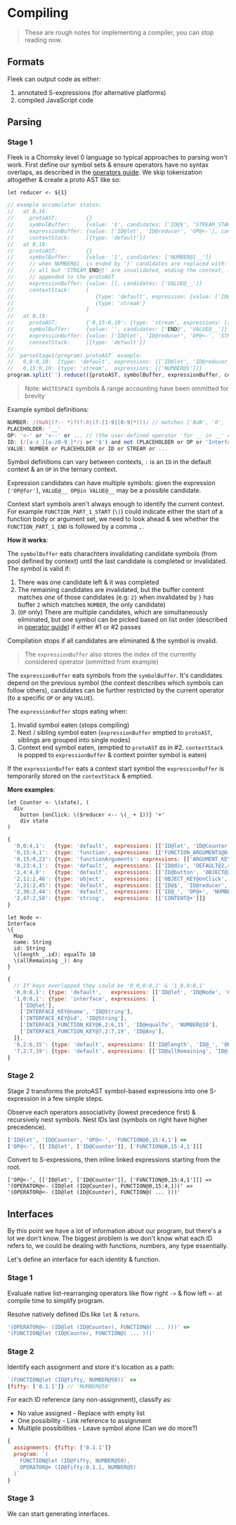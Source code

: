 # Compiling

> These are rough notes for implementing a compiler, you can stop reading now.

## Formats

Fleek can output code as either:

1. annotated S-expressions (for alternative platforms)
2. compiled JavaScript code

## Parsing

### Stage 1

Fleek is a Chomsky level 0 language so typical approaches to parsing won't work. First define our symbol sets & ensure operators have no syntax overlaps, as described in the [operators guide](./8_operators.md#). We skip tokenization altogether & create a proto AST like so:

```fl
let reducer <- ${1}
```

```js
// example accumulator status:
//   at 0,16:
//     protoAST:         {}
//     symbolBuffer:     {value: '$', candidates: ['ID@$', 'STREAM_START@${']}
//     expressionBuffer: {value: ['ID@let', 'ID@reducer', 'OP@<-'], candidates: ['VALUE@__']}
//     contextStack:     [{type: 'default'}]
//   at 0,18:
//     protoAST:         {}
//     symbolBuffer:     {value: '1', candidates: ['NUMBER@1__']}
//     // when NUMBER@1_ is ended by '}' candidates are replaced with: ['VALUE@__', 'OP@__', 'NEXT@,', 'STREAM_END@}']
//     // all but 'STREAM_END@}' are invalidated, ending the context, it's popped from the contextStack &
//     // appended to the protoAST
//     expressionBuffer: {value: [], candidates: ['VALUE@__']}
//     contextStack:     [
//                          {type: 'default', expression: {value: ['ID@let', 'ID@reducer', 'OP@<-'], candidates: ['STREAM@__']}},
//                          {type: 'stream'}
//                       ]
//   at 0,19:
//     protoAST:         {'0,15:0,19': {type: 'stream', expressions: [['NUMBER@1']]}}
//     symbolBuffer:     {value: '', candidates: ['END@', 'VALUE@__']}
//     expressionBuffer: {value: ['ID@let', 'ID@reducer', 'OP@<-', 'STREAM@0,15:0,19'], candidates: ['END@__', 'NEXT@__', 'VALUE@__', 'OP@__']}
//     contextStack:     [{type: 'default'}]
//
// `parseStage1(program).protoAST` example:
//   0,0:0,19:  {type: 'default', expressions: [['ID@let', 'ID@reducer', 'OP@<-', 'STREAM@0,15:0,19']]}
//   0,15:0,19: {type: 'stream',  expressions: [['NUMBER@1']]}
program.split('').reduce(({protoAST, symbolBuffer, expressionBuffer, contextStack}, char) => { /* ... */ })
```

> Note: `WHITESPACE` symbols & range accounting have been ommitted for brevity

Example symbol definitions:

```js
NUMBER: /(NaN|(?:- *)?(?:0|(?:[1-9][0-9]*)))/ // matches ['NaN', '0', '-32']
PLACEHOLDER: '__'
OP: '<-' or '<--' or ... // (the user-defined operator 'for __ in __' contains OP instances 'for' & 'in')
ID: (/[a-z_][a-z0-9_]*/i or '$') and not (PLACEHOLDER or OP or 'Interface' or ...)
VALUE: NUMBER or PLACEHOLDER or ID or STREAM or ...
```

Symbol definitions can vary between contexts, `:` is an `ID` in the default context & an `OP` in the ternary context.

Expression candidates can have multiple symbols: given the expression `['OP@for']`, `VALUE@__ OP@in VALUE@__` may be a possible candidate.

Context start symbols aren't always enough to identify the current context. For example `FUNCTION_PART_1_START` (`\(`) could indicate either the start of a function body or argument set, we need to look ahead & see whether the `FUNCTION_PART_1_END` is followed by a comma `,`.

**How it works**:

The `symbolBuffer` eats charachters invalidating candidate symbols (from pool defined by context) until the last candidate is completed or invalidated. The symbol is valid if:

1. There was one candidate left & it was completed
2. The remaining candidates are invalidated, but the buffer content matches *one* of those candidates (e.g: `2}` when invalidated by `}` has buffer `2` which matches `NUMBER`, the only candidate)
3. (`OP` only) There are multiple candidates, which are simultaneously eliminated, but one symbol can be picked based on list order (described in [operator guide](./8_operators.md)) if either #1 or #2 passes

Compilation stops if all candidates are eliminated & the symbol is invalid.

> The `expressionBuffer` also stores the index of the currently considered operator (ommitted from example)

The `expressionBuffer` eats symbols from the `symbolBuffer`. It's candidates depend on the previous symbol (the context describes which symbols can follow others), candidates can be further restricted by the current operator (to a specific `OP` or any `VALUE`).

The `expressionBuffer` stops eating when:

1. Invalid symbol eaten (stops compiling)
2. Next / sibling symbol eaten (`expressionBuffer` emptied to `protoAST`, siblings are grouped into single nodes)
3. Context end symbol eaten, (emptied to `protoAST` as in #2. `contextStack` is popped to `expressionBuffer` & context pointer symbol is eaten)

If the `expressionBuffer` eats a context start symbol the `expressionBuffer` is temporarily stored on the `contextStack` & emptied.

**More examples**:

```fl
let Counter <- \(state), (
  div
    button {onClick: \($reducer <-- \(_ + 1))} '+'
    div state
)
```

```js
{
  '0,0:4,1':   {type: 'default',  expressions: [['ID@let', 'ID@Counter', 'OP@<-', 'FUNCTION@0,15:4,1']]},
  '0,15:4,1':  {type: 'function', expressions: [['FUNCTION_ARGUMENTS@0,15:0:23', 'FUNCTION_BODY@0,23:4,1']]},
  '0,15:0,23': {type: 'functionArguments': expressions: [['ARGUMENT_KEY@state']]},
  '0,23:4,1':  {type: 'default',  expressions: [['ID@div', 'DEFAULT@2,4:4,0']]},
  '2,4:4,0':   {type: 'default',  expressions: [['ID@button', 'OBJECT@2,11:2,46', 'STRING@2,47:2,50'], ['ID@div', 'ID@state']]},
  '2,11:2,46': {type: 'object',   expressions: [['OBJECT_KEY@onClick', 'FUNCTION_BODY@2,21:2,45']]},
  '2,21:2,45': {type: 'default',  expressions: [['ID@$', 'ID@reducer', 'OP@<--', 'FUNCTION_BODY@2,36:2,44']]}
  '2,36:2,44': {type: 'default',  expressions: [['ID@_', 'OP@+', 'NUMBER@1']]}
  '2,47:2,50': {type: 'string',   expressions: [['CONTENT@+']]}
}
```

```fl
let Node <-
Interface
\{
  Map
  name: String
  id: String
  \(length _.id): equalTo 10
  \(allRemaining _): Any
}
```

```js
{
  // If keys overlapped they could be '0_0,0:8,1' & '1_0,0:8,1'
  '0,0:8,1': {type: 'default',   expressions: [['ID@let', 'ID@Node', 'OP@<-', 'INTERFACE@1,0:8,1']]},
  '1,0:8,1': {type: 'interface', expressions: [
    ['ID@let'],
    ['INTERFACE_KEY@name', 'ID@String'],
    ['INTERFACE_KEY@id', 'ID@String'],
    ['INTERFACE_FUNCTION_KEY@6,2:6,15', 'ID@equalTo', 'NUMBER@10'],
    ['INTERFACE_FUNCTION_KEY@7,2:7,19', 'ID@Any'],
  ]},
  '6,2:6,15': {type: 'default', expressions: [['ID@length', 'ID@_', 'OP@.', 'ID@id']]},
  '7,2:7,19': {type: 'default', expressions: [['ID@allRemaining', 'ID@_']]},
}
```

### Stage 2

Stage 2 transforms the protoAST symbol-based expressions into one S-expression in a few simple steps.

Observe each operators associativity (lowest precedence first) & recursively nest symbols. Nest IDs last (symbols on right have higher precedence).

```js
['ID@let', 'ID@Counter', 'OP@<-', 'FUNCTION@0,15:4,1'] =>
['OP@<-', [['ID@let', ['ID@Counter']], ['FUNCTION@0,15:4,1']]]
```

Convert to S-expressions, then inline linked expressions starting from the root.

```
['OP@<-', [['ID@let', ['ID@Counter']], ['FUNCTION@0,15:4,1']]] =>
'(OPERATOR@<- (ID@let (ID@Counter), FUNCTION@0,15:4,1))' =>
'(OPERATOR@<- (ID@let (ID@Counter), FUNCTION@( ... )))'
```

## Interfaces

By this point we have a lot of information about our program, but there's a lot we don't know. The biggest problem is we don't know what each ID refers to, we could be dealing with functions, numbers, any type essentially.

Let's define an interface for each identity & function.

### Stage 1

Evaluate native list-rearranging operators like flow right `->` & flow left `<-` at compile time to simplify program.

Resolve natively defined IDs like `let` & `return`.

```js
'(OPERATOR@<- (ID@let (ID@Counter), FUNCTION@( ... )))' =>
'(FUNCTION@let (ID@Counter, FUNCTION@( ... )))'
```

### Stage 2

Identify each assignment and store it's location as a path:

```js
`(FUNCTION@let (ID@fifty, NUMBER@50))` =>
{fifty: ['0.1.1']} // 'NUMBER@50'
```

For each ID reference (any non-assignment), classify as:

* No value assigned - Replace with empty list
* One possibility - Link reference to assignment
* Multiple possibilities - Leave symbol alone (Can we do more?)

```js
{
  assignments: {fifty: ['0.1.1']}
  program: `(
    FUNCTION@let (ID@fifty, NUMBER@50),
    OPERATOR@+ (ID@fifty:0.1.1, NUMBER@5)
  )`
}
```

### Stage 3

We can start generating interfaces.
